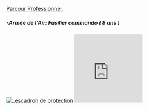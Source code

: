 
<span style="text-decoration: underline;">Parcour Professionnel:</span>
  <h5>-Armée de l'Air: Fusilier commando ( 8 ans )</h5>
     <p>
        <img src="https://unplyondotorg.files.wordpress.com/2015/11/fusco512.png?w=150&h=150" alt="_escadron de protection">
        <iframe src= "https://giphy.com/embed/9P94yLRR2R4LFNNXIg" width="180" height="180" frameBorder="0" class="giphy-embed" allowFullScreen>
      </p>

   <h5>-STEF: Agent de quai ( 2 ans )</h5>   
     <p>
        <img width="100" height="50" src= https://fracademic.com/pictures/frwiki/76/Logo_STEF-TFE.JPG alt="logo stef"></p>        

 
